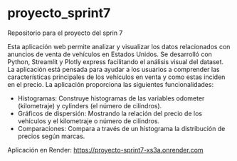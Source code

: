 # proyecto_sprint7
Repositorio para el proyecto del sprin 7

Esta aplicación web permite analizar y visualizar los datos relacionados con anuncios de venta de vehículos en Estados Unidos. Se desarrolló con Python, Streamlit y Plotly express facilitando el análisis visual del dataset. La aplicación está pensada para ayudar a los usuarios a comprender las características principales de los vehículos en venta y como estas inciden en el precio.
La aplicación proporciona las siguientes funcionalidades:
- Histogramas: Construye histogramas de las variables odometer (kilometraje) y cylinders (el número de cilindros).
- Gráficos de dispersión: Mostrando la relación del precio de los vehículos y el kilometraje o número de cilindros.
- Comparaciones: Compara a través de un histograma la distribución de precios según marcas.

Aplicación en Render: https://proyecto-sprint7-xs3a.onrender.com

